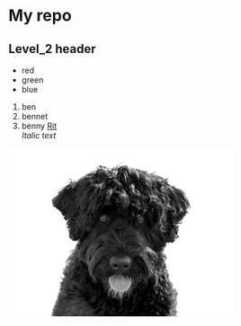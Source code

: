 # My repo

## Level_2 header

- red
- green
- blue

1. ben
2. bennet
3. benny
[Rit](https://www.rit.edu/sistraining/student-training-materials)   
*Italic text*


![an image](md-images/cassie.jpg)
